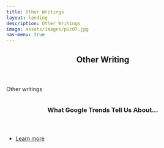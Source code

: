 ```yaml
---
title: Other Writings
layout: landing
description: Other Writings
image: assets/images/pic07.jpg
nav-menu: true
---
```


<!-- Main -->
<div id="main">

<!-- One -->
<section id="one">
	<div class="inner">
		<header class="major">
			<h2>Other Writing</h2>
		</header>
		<p> Other writings </p>
	</div>
</section>



<!-- Two -->
<section id="two" class="spotlights">
	<section>
		<a href=" " class="image">
			<img src=" " alt="" data-position="center center" />
		</a>
		<div class="content">
			<div class="inner">
				<header class="major">
					<h3>What Google Trends Tell Us About...</h3>
				</header>
				<p></p>
				<ul class="actions">
					<li><a href="" class="button">Learn more</a></li>
				</ul>
			</div>
		</div>
	</section>
	


<!-- Three -->


</div>
